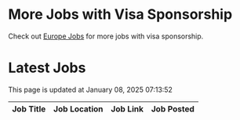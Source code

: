 # More Jobs with Visa Sponsorship

Check out [Europe Jobs](https://github.com/sureshparimi/europejobs#latest-jobs) for more jobs with visa sponsorship.

# Latest Jobs

This page is updated at January 08, 2025 07:13:52

| Job Title | Job Location | Job Link | Job Posted |
| --- | --- | --- | --- |
